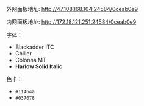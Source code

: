  外网面板地址: <http://47.108.168.104:24584/0ceab0e9>

 

 内网面板地址: <http://172.18.121.251:24584/0ceab0e9>

字体：

- Blackadder ITC
- Chiller
- Colonna MT
- **Harlow Solid Italic**

色卡：

- `#11464a`
- `#037078`
